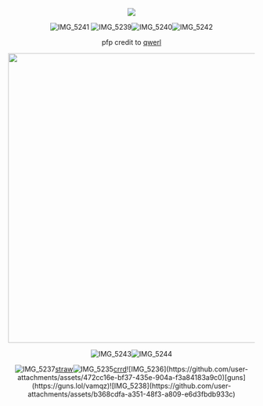 <div align="center">
<img src="https://komarev.com/ghpvc/?username=vamqz&color=801A1F&style=plastic&label=ㅤhi&base=0"> 




![IMG_5241](https://github.com/user-attachments/assets/c8b2ce2a-e9e0-48ac-b931-e64daa82b147)
![IMG_5239](https://github.com/user-attachments/assets/db74dfde-928c-468a-9685-799aa49586bb)![IMG_5240](https://github.com/user-attachments/assets/09262497-6983-46b6-ac6e-1d835e19ff8e)![IMG_5242](https://github.com/user-attachments/assets/b7e5ef36-b7f7-4de7-ac68-6581858c9ddd)









pfp credit to [qwerl](https://x.com/___qwerl____?s=21)




<img width="590" src="https://github.com/user-attachments/assets/f465a97d-eeb8-40d0-9aef-5f8210c8d7ab"/>

 
 

![IMG_5243](https://github.com/user-attachments/assets/a2ea4152-707d-4701-904a-655ac0973e27)![IMG_5244](https://github.com/user-attachments/assets/304dd51e-c4a8-46a6-9fe5-0cb07b8f9684)




![IMG_5237](https://github.com/user-attachments/assets/e82ef7af-52e6-42aa-b502-2256f71b61a6)[straw](https://kira4.straw.page)![IMG_5235](https://github.com/user-attachments/assets/9d35e07b-04d1-4251-a1f2-2e93876edb68)[crrd](https://adm1rree.carrd.co/?)![IMG_5236](https://github.com/user-attachments/assets/472cc16e-bf37-435e-904a-f3a84183a9c0)[guns](https://guns.lol/vamqz)![IMG_5238](https://github.com/user-attachments/assets/b368cdfa-a351-48f3-a809-e6d3fbdb933c)


